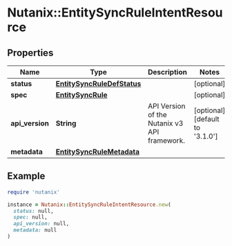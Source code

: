 # Nutanix::EntitySyncRuleIntentResource

## Properties

| Name | Type | Description | Notes |
| ---- | ---- | ----------- | ----- |
| **status** | [**EntitySyncRuleDefStatus**](EntitySyncRuleDefStatus.md) |  | [optional] |
| **spec** | [**EntitySyncRule**](EntitySyncRule.md) |  | [optional] |
| **api_version** | **String** | API Version of the Nutanix v3 API framework. | [optional][default to &#39;3.1.0&#39;] |
| **metadata** | [**EntitySyncRuleMetadata**](EntitySyncRuleMetadata.md) |  |  |

## Example

```ruby
require 'nutanix'

instance = Nutanix::EntitySyncRuleIntentResource.new(
  status: null,
  spec: null,
  api_version: null,
  metadata: null
)
```

